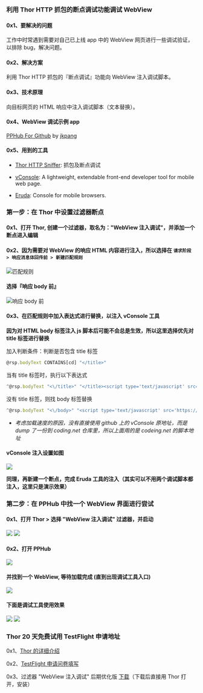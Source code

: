 ### 利用 Thor HTTP 抓包的断点调试功能调试 WebView

#### 0x1、要解决的问题

工作中时常遇到需要对自己已上线 app 中的 WebView 网页进行一些调试验证，以排除 bug，解决问题。

#### 0x2、解决方案

利用 Thor HTTP 抓包的『断点调试』功能向 WebView 注入调试脚本。

#### 0x3、技术原理

向目标网页的 HTML 响应中注入调试脚本（文本替换）。

#### 0x4、WebView 调试示例 app

[PPHub For Github](https://itunes.apple.com/app/id1314212521) by [jkpang](https://github.com/jkpang)

#### 0x5、用到的工具

- [Thor HTTP Sniffer](https://itunes.apple.com/app/id1210562295): 抓包及断点调试

- [vConsole](https://github.com/Tencent/vConsole): A lightweight, extendable front-end developer tool for mobile web page.

- [Eruda](https://github.com/liriliri/eruda): Console for mobile browsers.


### 第一步：在 Thor 中设置过滤器断点

#### 0x1、打开 Thor, 创建一个过滤器，取名为："WebView 注入调试"，并添加一个断点进入编辑


#### 0x2、因为需要对 WebView 的响应 HTML 内容进行注入，所以选择在 `请求阶段 > 响应消息体回传前 > 新建匹配规则`

![匹配规则](bp_res/4.jpg) 


#### 选择『响应 body 前』

![响应 body 前 ](bp_res/8.jpg)


#### 0x3、在匹配规则中加入表达式进行替换，以注入 vConsole 工具

**因为对 HTML body 标签注入 js 脚本后可能不会总是生效，所以这里选择优先对 title 标签进行替换**

加入判断条件：判断是否包含 title 标签
``` javascript
@rsp.bodyText CONTAINS[cd] "</title>"
```

当有 title 标签时，执行以下表达式

``` javascript
^@rsp.bodyText "<\/title>" "</title><script type='text/javascript' src='https://coding.net/u/Tumblr/p/thor-lib/git/raw/master/vconsole/3.2.0/vconsole.min.js'></script><script>new VConsole();</script>"
```

没有 title 标签，则找 body 标签替换

``` javascript
^@rsp.bodyText "<\/body>" "<script type='text/javascript' src='https://coding.net/u/Tumblr/p/thor-lib/git/raw/master/vconsole/3.2.0/vconsole.min.js'></script><script>new VConsole();</script></body>"
```

- *考虑加载速度的原因，没有直接使用 github 上的 vConsole 原地址，而是 dump 了一份到 coding.net 仓库里，所以上面用的是 codeing.net 的脚本地址*


#### vConsole 注入设置如图

![](bp_res/7.jpg)


**同理，再新建一个断点，完成 Eruda 工具的注入（其实可以不用两个调试脚本都注入，这里只是演示效果）**


### 第二步：在 PPHub 中找一个 WebView 界面进行尝试

#### 0x1、打开 Thor > 选择 "WebView 注入调试" 过滤器，并启动

![](bp_res/9.jpg)   ![](bp_res/3.jpg) 

#### 0x2、打开 PPHub

![](bp_res/2.jpg) 

#### 并找到一个 WebView, 等待加载完成 (直到出现调试工具入口)

![](bp_res/1.jpg) 

#### 下面是调试工具使用效果

![](bp_res/6.jpg)   ![](bp_res/5.jpg) 


### Thor 20 天免费试用 TestFlight 申请地址

0x1、[Thor 的详细介绍](https://github.com/PixelCyber/Thor/blob/master/README-zh-Hans.md)

0x2、[TestFlight 申请问卷填写](https://wj.qq.com/s/1607760/e57d)

0x3、过滤器 "WebView 注入调试" 后期优化版 [下载](https://github.com/PixelCyber/Thor/raw/master/tips-zh-Hans/bp_res/WebView_debug.f4thor)（下载后直接用 Thor 打开，安装）

